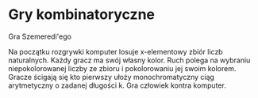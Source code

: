 # Gry kombinatoryczne

Gra Szemeredi'ego

Na początku rozgrywki komputer losuje x-elementowy zbiór liczb naturalnych. Każdy gracz ma swój własny kolor. Ruch polega na wybraniu niepokolorowanej liczby ze zbioru i pokolorowaniu jej swoim kolorem. Gracze ścigają się kto pierwszy ułoży monochromatyczny ciąg arytmetyczny o zadanej długości k. Gra człowiek kontra komputer.
